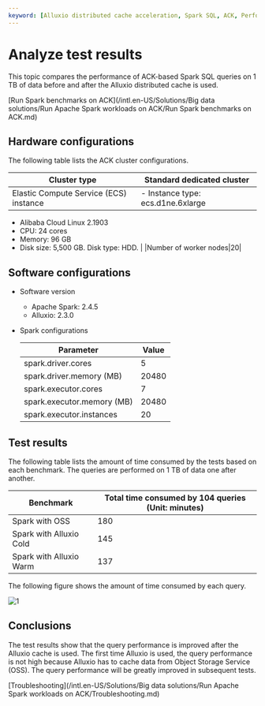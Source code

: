 ```yaml
---
keyword: [Alluxio distributed cache acceleration, Spark SQL, ACK, Performance comparison]
---
```


# Analyze test results

This topic compares the performance of ACK-based Spark SQL queries on 1 TB of data before and after the Alluxio distributed cache is used.

[Run Spark benchmarks on ACK](/intl.en-US/Solutions/Big data solutions/Run Apache Spark workloads on ACK/Run Spark benchmarks on ACK.md)

## Hardware configurations

The following table lists the ACK cluster configurations.

|Cluster type|Standard dedicated cluster|
|------------|--------------------------|
|Elastic Compute Service \(ECS\) instance|-   Instance type: ecs.d1ne.6xlarge
-   Alibaba Cloud Linux 2.1903
-   CPU: 24 cores
-   Memory: 96 GB
-   Disk size: 5,500 GB. Disk type: HDD. |
|Number of worker nodes|20|

## Software configurations

-   Software version
    -   Apache Spark: 2.4.5
    -   Alluxio: 2.3.0
-   Spark configurations

    |Parameter|Value|
    |---------|-----|
    |spark.driver.cores|5|
    |spark.driver.memory \(MB\)|20480|
    |spark.executor.cores|7|
    |spark.executor.memory \(MB\)|20480|
    |spark.executor.instances|20|


## Test results

The following table lists the amount of time consumed by the tests based on each benchmark. The queries are performed on 1 TB of data one after another.

|Benchmark|Total time consumed by 104 queries \(Unit: minutes\)|
|---------|----------------------------------------------------|
|Spark with OSS|180|
|Spark with Alluxio Cold|145|
|Spark with Alluxio Warm|137|

The following figure shows the amount of time consumed by each query.

![1](https://static-aliyun-doc.oss-accelerate.aliyuncs.com/assets/img/en-US/9835780061/p161690.jpeg)

## Conclusions

The test results show that the query performance is improved after the Alluxio cache is used. The first time Alluxio is used, the query performance is not high because Alluxio has to cache data from Object Storage Service \(OSS\). The query performance will be greatly improved in subsequent tests.

[Troubleshooting](/intl.en-US/Solutions/Big data solutions/Run Apache Spark workloads on ACK/Troubleshooting.md)

